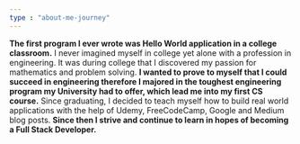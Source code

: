 ```yaml
---
type : "about-me-journey"
---
```



**The first program I ever wrote was Hello World application in a college classroom.** I never imagined myself in college yet alone with a profession in engineering. It was during college that I discovered my passion for mathematics and problem solving. **I wanted to prove to myself that I could succeed in engineering therefore I majored in the toughest engineering program my University had to offer, which lead me into my first CS course.** Since graduating, I decided to teach myself how to build real world applications with the help of Udemy, FreeCodeCamp, Google and Medium blog posts. **Since then I strive and continue to learn in hopes of becoming a Full Stack Developer.**